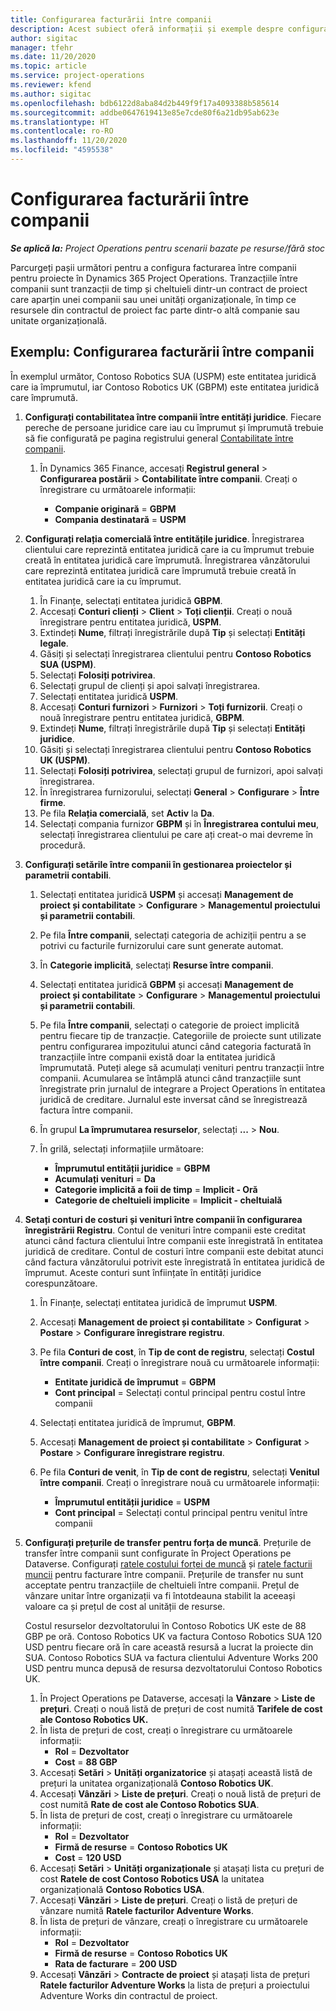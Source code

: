 ```yaml
---
title: Configurarea facturării între companii
description: Acest subiect oferă informații și exemple despre configurarea facturării între companii pentru proiecte.
author: sigitac
manager: tfehr
ms.date: 11/20/2020
ms.topic: article
ms.service: project-operations
ms.reviewer: kfend
ms.author: sigitac
ms.openlocfilehash: bdb6122d8aba84d2b449f9f17a4093388b585614
ms.sourcegitcommit: addbe0647619413e85e7cde80f6a21db95ab623e
ms.translationtype: HT
ms.contentlocale: ro-RO
ms.lasthandoff: 11/20/2020
ms.locfileid: "4595538"
---
```

# <a name="configure-intercompany-invoicing"></a>Configurarea facturării între companii

_**Se aplică la:** Project Operations pentru scenarii bazate pe resurse/fără stoc_

Parcurgeți pașii următori pentru a configura facturarea între companii pentru proiecte în Dynamics 365 Project Operations. Tranzacțiile între companii sunt tranzacții de timp și cheltuieli dintr-un contract de proiect care aparțin unei companii sau unei unități organizaționale, în timp ce resursele din contractul de proiect fac parte dintr-o altă companie sau unitate organizațională.

## <a name="example-configure-intercompany-invoicing"></a>Exemplu: Configurarea facturării între companii

În exemplul următor, Contoso Robotics SUA (USPM) este entitatea juridică care ia împrumutul, iar Contoso Robotics UK (GBPM) este entitatea juridică care împrumută. 

1. **Configurați contabilitatea între companii între entități juridice**. Fiecare pereche de persoane juridice care iau cu împrumut și împrumută trebuie să fie configurată pe pagina registrului general [Contabilitate între companii](https://docs.microsoft.com/dynamics365/finance/general-ledger/intercompany-accounting-setup).
    
    1. În Dynamics 365 Finance, accesați **Registrul general** > **Configurarea postării** > **Contabilitate între companii**. Creați o înregistrare cu următoarele informații:

        - **Companie originară** = **GBPM**
        - **Compania destinatară** = **USPM**

2. **Configurați relația comercială între entitățile juridice**. Înregistrarea clientului care reprezintă entitatea juridică care ia cu împrumut trebuie creată în entitatea juridică care împrumută. Înregistrarea vânzătorului care reprezintă entitatea juridică care împrumută trebuie creată în entitatea juridică care ia cu împrumut.

     1. În Finanțe, selectați entitatea juridică **GBPM**.
     2. Accesați **Conturi clienți** > **Client** > **Toți clienții**. Creați o nouă înregistrare pentru entitatea juridică, **USPM**.
     3. Extindeți **Nume**, filtrați înregistrările după **Tip** și selectați **Entități legale**. 
     4. Găsiți și selectați înregistrarea clientului pentru **Contoso Robotics SUA (USPM)**.
     5. Selectați **Folosiți potrivirea**. 
     6. Selectați grupul de clienți și apoi salvați înregistrarea.
     7. Selectați entitatea juridică **USPM**.
     8. Accesați **Conturi furnizori** > **Furnizori** > **Toți furnizorii**. Creați o nouă înregistrare pentru entitatea juridică, **GBPM**.
     9. Extindeți **Nume**, filtrați înregistrările după **Tip** și selectați **Entități juridice**. 
     10. Găsiți și selectați înregistrarea clientului pentru **Contoso Robotics UK (USPM)**.
     11. Selectați **Folosiți potrivirea**, selectați grupul de furnizori, apoi salvați înregistrarea.
     12. În înregistrarea furnizorului, selectați **General** > **Configurare** > **Între firme**.
     13. Pe fila **Relația comercială**, set **Activ** la **Da**.
     14. Selectați compania furnizor **GBPM** și în **Înregistrarea contului meu**, selectați înregistrarea clientului pe care ați creat-o mai devreme în procedură.

3. **Configurați setările între companii în gestionarea proiectelor și parametrii contabili**. 

    1. Selectați entitatea juridică **USPM** și accesați **Management de proiect și contabilitate** > **Configurare** > **Managementul proiectului și parametrii contabili**.
    2. Pe fila **Între companii**, selectați categoria de achiziții pentru a se potrivi cu facturile furnizorului care sunt generate automat.
    3. În **Categorie implicită**, selectați **Resurse între companii**.
    4. Selectați entitatea juridică **GBPM** și accesați **Management de proiect și contabilitate** > **Configurare** > **Managementul proiectului și parametrii contabili**.
    5. Pe fila **Între companii**, selectați o categorie de proiect implicită pentru fiecare tip de tranzacție. Categoriile de proiecte sunt utilizate pentru configurarea impozitului atunci când categoria facturată în tranzacțiile între companii există doar la entitatea juridică împrumutată. Puteți alege să acumulați venituri pentru tranzacții între companii. Acumularea se întâmplă atunci când tranzacțiile sunt înregistrate prin jurnalul de integrare a Project Operations în entitatea juridică de creditare. Jurnalul este inversat când se înregistrează factura între companii.
    6. În grupul **La împrumutarea resurselor**, selectați **...** > **Nou**. 
    7. În grilă, selectați informațiile următoare:

          - **Împrumutul entității juridice** = **GBPM**
          - **Acumulați venituri** = **Da**
          - **Categorie implicită a foii de timp** = **Implicit - Oră**
          - **Categorie de cheltuieli implicite** = **Implicit - cheltuială**

4. **Setați conturi de costuri și venituri între companii în configurarea înregistrării Registru**. Contul de venituri între companii este creditat atunci când factura clientului între companii este înregistrată în entitatea juridică de creditare. Contul de costuri între companii este debitat atunci când factura vânzătorului potrivit este înregistrată în entitatea juridică de împrumut. Aceste conturi sunt înființate în entități juridice corespunzătoare. 
      
     1. În Finanțe, selectați entitatea juridică de împrumut **USPM**. 
     2. Accesați **Management de proiect și contabilitate** > **Configurat** > **Postare** > **Configurare înregistrare registru**. 
     3. Pe fila **Conturi de cost**, în **Tip de cont de registru**, selectați **Costul între companii**. Creați o înregistrare nouă cu următoarele informații:
      
        - **Entitate juridică de împrumut** = **GBPM**
        - **Cont principal** = Selectați contul principal pentru costul între companii
        
     4. Selectați entitatea juridică de împrumut, **GBPM**. 
     5. Accesați **Management de proiect și contabilitate** > **Configurat** > **Postare** > **Configurare înregistrare registru**. 
     6. Pe fila **Conturi de venit**, în **Tip de cont de registru**, selectați **Venitul între companii**. Creați o înregistrare nouă cu următoarele informații:

        - **Împrumutul entității juridice** = **USPM**
        - **Cont principal** = Selectați contul principal pentru venitul între companii 

5. **Configurați prețurile de transfer pentru forța de muncă**. Prețurile de transfer între companii sunt configurate în Project Operations pe Dataverse. Configurați [ratele costului forței de muncă](../pricing-costing/set-up-labor-cost-rate.md#transfer-pricing-and-costs-for-resources-outside-of-your-division-or-legal-entity) și [ratele facturii muncii](../pricing-costing/set-up-labor-bill-rate.md#transfer-pricing-or-set-up-bill-rates-for-resources-from-other-organizational-units-or-divisions) pentru facturare între companii. Prețurile de transfer nu sunt acceptate pentru tranzacțiile de cheltuieli între companii. Prețul de vânzare unitar între organizații va fi întotdeauna stabilit la aceeași valoare ca și prețul de cost al unității de resurse.

      Costul resurselor dezvoltatorului în Contoso Robotics UK este de 88 GBP pe oră. Contoso Robotics UK va factura Contoso Robotics SUA 120 USD pentru fiecare oră în care această resursă a lucrat la proiecte din SUA. Contoso Robotics SUA va factura clientului Adventure Works 200 USD pentru munca depusă de resursa dezvoltatorului Contoso Robotics UK.

      1. În Project Operations pe Dataverse, accesați la **Vânzare** > **Liste de prețuri**. Creați o nouă listă de prețuri de cost numită **Tarifele de cost ale Contoso Robotics UK.** 
      2. În lista de prețuri de cost, creați o înregistrare cu următoarele informații:
         - **Rol** = **Dezvoltator**
         - **Cost** = **88 GBP**
      3. Accesați **Setări** > **Unități organizatorice** și atașați această listă de prețuri la unitatea organizațională **Contoso Robotics UK**.
      4. Accesați **Vânzări** > **Liste de prețuri**. Creați o nouă listă de prețuri de cost numită **Rate de cost ale Contoso Robotics SUA**. 
      5. În lista de prețuri de cost, creați o înregistrare cu următoarele informații:
          - **Rol** = **Dezvoltator**
          - **Firmă de resurse** = **Contoso Robotics UK**
          - **Cost** = **120 USD**
      6. Accesați **Setări** > **Unități organizaționale** și atașați lista cu prețuri de cost **Ratele de cost Contoso Robotics USA** la unitatea organizațională **Contoso Robotics USA**.
      7. Accesați **Vânzări** > **Liste de prețuri**. Creați o listă de prețuri de vânzare numită **Ratele facturilor Adventure Works**. 
      8. În lista de prețuri de vânzare, creați o înregistrare cu următoarele informații:
          - **Rol** = **Dezvoltator**
          - **Firmă de resurse** = **Contoso Robotics UK**
          - **Rata de facturare** = **200 USD**
      9. Accesați **Vânzări** > **Contracte de proiect** și atașați lista de prețuri **Ratele facturilor Adventure Works** la lista de prețuri a proiectului Adventure Works din contractul de proiect.
